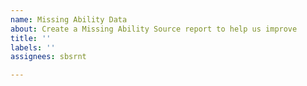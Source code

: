 ```yaml
---
name: Missing Ability Data
about: Create a Missing Ability Source report to help us improve
title: ''
labels: ''
assignees: sbsrnt

---
```


<!-- You are all set, as all the data we need is in Issue title :) -->
<!-- Just hit the Submit Issue button  -->
<!-- Thanks! -->
